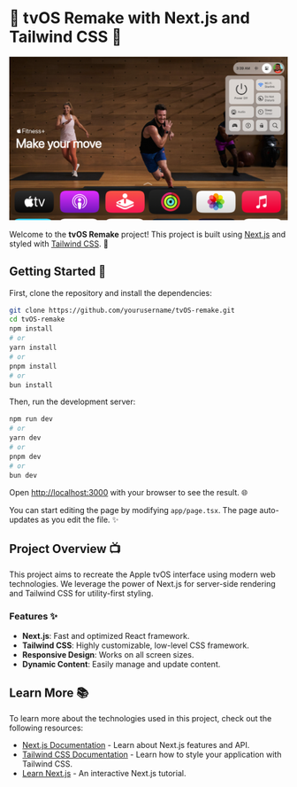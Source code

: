 # 🍎 tvOS Remake with Next.js and Tailwind CSS 🎉

<img src="./github/ss1.png" width="800" alt="Screenshot">

Welcome to the **tvOS Remake** project! This project is built using [Next.js](https://nextjs.org) and styled with [Tailwind CSS](https://tailwindcss.com). 🚀

## Getting Started 🏁

First, clone the repository and install the dependencies:

```bash
git clone https://github.com/yourusername/tvOS-remake.git
cd tvOS-remake
npm install
# or
yarn install
# or
pnpm install
# or
bun install
```

Then, run the development server:

```bash
npm run dev
# or
yarn dev
# or
pnpm dev
# or
bun dev
```

Open [http://localhost:3000](http://localhost:3000) with your browser to see the result. 🌐

You can start editing the page by modifying `app/page.tsx`. The page auto-updates as you edit the file. ✨

## Project Overview 📺

This project aims to recreate the Apple tvOS interface using modern web technologies. We leverage the power of Next.js for server-side rendering and Tailwind CSS for utility-first styling. 

### Features ✨

- **Next.js**: Fast and optimized React framework.
- **Tailwind CSS**: Highly customizable, low-level CSS framework.
- **Responsive Design**: Works on all screen sizes.
- **Dynamic Content**: Easily manage and update content.

## Learn More 📚

To learn more about the technologies used in this project, check out the following resources:

- [Next.js Documentation](https://nextjs.org/docs) - Learn about Next.js features and API.
- [Tailwind CSS Documentation](https://tailwindcss.com/docs) - Learn how to style your application with Tailwind CSS.
- [Learn Next.js](https://nextjs.org/learn) - An interactive Next.js tutorial.

